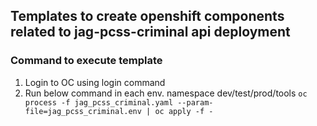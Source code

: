 ## Templates to create openshift components related to jag-pcss-criminal api deployment

### Command to execute template
1) Login to OC using login command
2) Run below command in each env. namespace dev/test/prod/tools
   ``oc process -f jag_pcss_criminal.yaml --param-file=jag_pcss_criminal.env | oc apply -f -``



